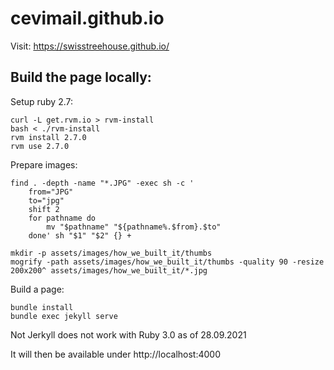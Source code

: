 # cevimail.github.io

Visit: https://swisstreehouse.github.io/

## Build the page locally:

Setup ruby 2.7:
```
curl -L get.rvm.io > rvm-install
bash < ./rvm-install
rvm install 2.7.0
rvm use 2.7.0
```

Prepare images:
```
find . -depth -name "*.JPG" -exec sh -c '
    from="JPG"
    to="jpg"
    shift 2
    for pathname do
        mv "$pathname" "${pathname%.$from}.$to"
    done' sh "$1" "$2" {} +

mkdir -p assets/images/how_we_built_it/thumbs
mogrify -path assets/images/how_we_built_it/thumbs -quality 90 -resize 200x200^ assets/images/how_we_built_it/*.jpg
```

Build a page:
```
bundle install
bundle exec jekyll serve
```

Not Jerkyll does not work with Ruby 3.0 as of 28.09.2021

It will then be available under http://localhost:4000
